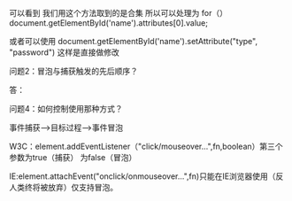 

可以看到 我们用这个方法取到的是合集 所以可以处理为 
for（） 
document.getElementById('name').attributes[0].value; 

或者可以使用 document.getElementById('name').setAttribute("type", "password")  这样是直接做修改



问题2：冒泡与捕获触发的先后顺序？

答：

问题4：如何控制使用那种方式？

事件捕获-->目标过程-->事件冒泡

W3C：element.addEventListener（"click/mouseover...",fn,boolean）第三个参数为true（捕获） 为false（冒泡）

IE:element.attachEvent("onclick/onmouseover...",fn)只能在IE浏览器使用（反人类终将被放弃）仅支持冒泡。